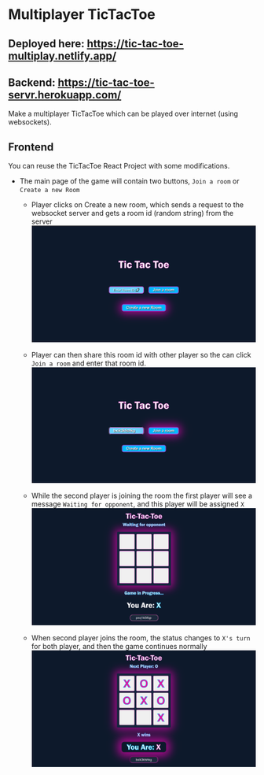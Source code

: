 # Multiplayer TicTacToe
## Deployed here: https://tic-tac-toe-multiplay.netlify.app/
## Backend: https://tic-tac-toe-servr.herokuapp.com/

Make a multiplayer TicTacToe which can be played over internet (using websockets).

## Frontend
 
You can reuse the TicTacToe React Project with some modifications.

- The main page of the game will contain two buttons, `Join a room` or `Create a new Room`
  - Player clicks on Create a new room, which sends a request to the websocket server and gets a room id (random string) from the server
![create room](./snaps/room-1.png)

  - Player can then share this room id with other player so the can click `Join a room` and enter that room id.
![join room](./snaps/room-2.png)

  - While the second player is joining the room the first player will see a message `Waiting for opponent`, and this player will be assigned `X`
   ![player x](./snaps/player-x.PNG)
  
  - When second player joins the room, the status changes to `X's turn` for both player, and then the game continues normally
![game done](./snaps/game.png)
